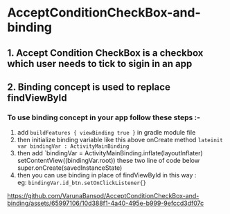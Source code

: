 # AcceptConditionCheckBox-and-binding <br>
## 1. Accept Condition CheckBox is a checkbox which user needs to tick to sigin in an app <br>
## 2. Binding concept is used to replace findViewById <br>
### To use binding concept in your app follow these steps :- <br>
1. add `buildFeatures {
        viewBinding true
    }` in gradle module file <br>
2. then initialize binding variable like this above onCreate method `lateinit var bindingVar : ActivityMainBinding` <br>
3. then add `bindingVar = ActivityMainBinding.inflate(layoutInflater)
        setContentView((bindingVar.root))   these two line of code below super.onCreate(savedInstanceState)
4. then you can use binding in place of findViewById in this way : <br>
   eg:   `bindingVar.id_btn.setOnClickListener{}` 
   

https://github.com/VarunaBansod/AcceptConditionCheckBox-and-binding/assets/65997106/10d388f1-4a40-495e-b999-9efccd3df07c


